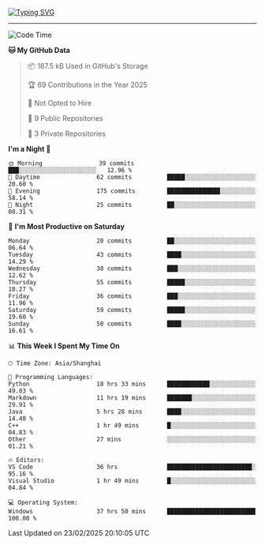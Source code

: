 <a href="https://git.io/typing-svg"><img src="https://readme-typing-svg.demolab.com?font=Jersey+10&size=33&pause=1000&color=0077B8&vCenter=true&width=429&height=46&lines=TALK+LESS,+SMILE+MORE." alt="Typing SVG" /></a>

---

<!--START_SECTION:waka-->
![Code Time](http://img.shields.io/badge/Code%20Time-131%20hrs%2011%20mins-blue)

**🐱 My GitHub Data** 

> 📦 187.5 kB Used in GitHub's Storage 
 > 
> 🏆 69 Contributions in the Year 2025
 > 
> 🚫 Not Opted to Hire
 > 
> 📜 9 Public Repositories 
 > 
> 🔑 3 Private Repositories 
 > 
**I'm a Night 🦉** 

```text
🌞 Morning                39 commits          ███░░░░░░░░░░░░░░░░░░░░░░   12.96 % 
🌆 Daytime                62 commits          █████░░░░░░░░░░░░░░░░░░░░   20.60 % 
🌃 Evening                175 commits         ███████████████░░░░░░░░░░   58.14 % 
🌙 Night                  25 commits          ██░░░░░░░░░░░░░░░░░░░░░░░   08.31 % 
```
📅 **I'm Most Productive on Saturday** 

```text
Monday                   20 commits          ██░░░░░░░░░░░░░░░░░░░░░░░   06.64 % 
Tuesday                  43 commits          ████░░░░░░░░░░░░░░░░░░░░░   14.29 % 
Wednesday                38 commits          ███░░░░░░░░░░░░░░░░░░░░░░   12.62 % 
Thursday                 55 commits          █████░░░░░░░░░░░░░░░░░░░░   18.27 % 
Friday                   36 commits          ███░░░░░░░░░░░░░░░░░░░░░░   11.96 % 
Saturday                 59 commits          █████░░░░░░░░░░░░░░░░░░░░   19.60 % 
Sunday                   50 commits          ████░░░░░░░░░░░░░░░░░░░░░   16.61 % 
```


📊 **This Week I Spent My Time On** 

```text
🕑︎ Time Zone: Asia/Shanghai

💬 Programming Languages: 
Python                   18 hrs 33 mins      ████████████░░░░░░░░░░░░░   49.03 % 
Markdown                 11 hrs 19 mins      ███████░░░░░░░░░░░░░░░░░░   29.91 % 
Java                     5 hrs 28 mins       ████░░░░░░░░░░░░░░░░░░░░░   14.48 % 
C++                      1 hr 49 mins        █░░░░░░░░░░░░░░░░░░░░░░░░   04.83 % 
Other                    27 mins             ░░░░░░░░░░░░░░░░░░░░░░░░░   01.21 % 

🔥 Editors: 
VS Code                  36 hrs              ████████████████████████░   95.16 % 
Visual Studio            1 hr 49 mins        █░░░░░░░░░░░░░░░░░░░░░░░░   04.84 % 

💻 Operating System: 
Windows                  37 hrs 50 mins      █████████████████████████   100.00 % 
```


 Last Updated on 23/02/2025 20:10:05 UTC
<!--END_SECTION:waka-->
